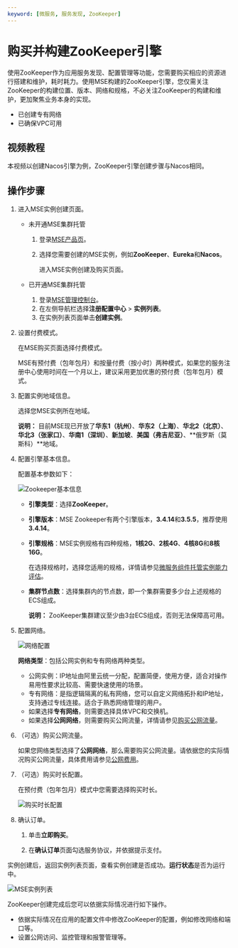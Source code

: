 ```yaml
---
keyword: [微服务, 服务发现, ZooKeeper]
---
```


# 购买并构建ZooKeeper引擎

使用ZooKeeper作为应用服务发现、配置管理等功能，您需要购买相应的资源进行搭建和维护，耗时耗力。使用MSE构建的ZooKeeper引擎，您仅需关注ZooKeeper的构建位置、版本、网络和规格，不必关注ZooKeeper的构建和维护，更加聚焦业务本身的实现。

-   已创建专有网络
-   已确保VPC可用

## 视频教程

本视频以创建Nacos引擎为例，ZooKeeper引擎创建步骤与Nacos相同。



## 操作步骤

1.  进入MSE实例创建页面。

    -   未开通MSE集群托管
        1.  登录[MSE产品页](https://www.aliyun.com/product/mse)。
        2.  选择您需要创建的MSE实例，例如**ZooKeeper**、**Eureka**和**Nacos**。

            进入MSE实例创建及购买页面。

    -   已开通MSE集群托管
        1.  登录[MSE管理控制台](https://mse.console.aliyun.com)。
        2.  在左侧导航栏选择**注册配置中心** \> **实例列表**。
        3.  在实例列表页面单击**创建实例**。
2.  设置付费模式。

    在MSE购买页面选择付费模式。

    MSE有预付费（包年包月）和按量付费（按小时）两种模式，如果您的服务注册中心使用时间在一个月以上，建议采用更加优惠的预付费（包年包月）模式。

3.  配置实例地域信息。

    选择您MSE实例所在地域。

    **说明：** 目前MSE现已开放了**华东1（杭州）**、**华东2（上海）**、**华北2（北京）**、**华北3（张家口）**、**华南1（深圳）**、**新加坡**、**美国（弗吉尼亚）**、**俄罗斯（莫斯科）**地域。

4.  配置引擎基本信息。

    配置基本参数如下：

    ![Zookeeper基本信息](https://static-aliyun-doc.oss-cn-hangzhou.aliyuncs.com/assets/img/zh-CN/6047673061/p176088.png)

    -   **引擎类型**：选择**ZooKeeper**。
    -   **引擎版本**：MSE Zookeeper有两个引擎版本，**3.4.14**和**3.5.5**，推荐使用**3.4.14**。
    -   **引擎规格**：MSE实例规格有四种规格，**1核2G**、**2核4G**、**4核8G**和**8核16G**。

        在选择规格时，选择您适用的规格，详情请参见[微服务组件托管实例能力评估](/cn.zh-CN/产品定价/微服务组件托管/微服务组件托管实例能力评估.md)。

    -   **集群节点数**：选择集群内的节点数，即一个集群需要多少台上述规格的ECS组成。

        **说明：** ZooKeeper集群建议至少由3台ECS组成，否则无法保障高可用。

5.  配置网络。

    ![网络配置](https://static-aliyun-doc.oss-cn-hangzhou.aliyuncs.com/assets/img/zh-CN/6781309951/p76852.png)

    **网络类型**：包括公网实例和专有网络两种类型。

    -   公网实例：IP地址由阿里云统一分配，配置简便，使用方便，适合对操作易用性要求比较高、需要快速使用的场景。
    -   专有网络：是指逻辑隔离的私有网络，您可以自定义网络拓扑和IP地址，支持通过专线连接。适合于熟悉网络管理的用户。
    -   如果选择**专有网络**，则需要选择具体VPC和交换机。
    -   如果选择**公网网络**，则需要购买公网流量，详情请参见[购买公网流量](#step_0lm_in0_4sr)。
6.  （可选）购买公网流量。

    如果您网络类型选择了**公网网络**，那么需要购买公网流量。请依据您的实际情况购买公网流量，具体费用请参见[公网费用](/cn.zh-CN/产品定价/微服务组件托管/公网费用.md)。

7.  （可选）购买时长配置。

    在预付费（包年包月）模式中您需要选择购买时长。

    ![购买时长配置](https://static-aliyun-doc.oss-cn-hangzhou.aliyuncs.com/assets/img/zh-CN/6781309951/p76907.png)

8.  确认订单。

    1.  单击**立即购买**。

    2.  在**确认订单**页面勾选服务协议，并依据提示支付。


实例创建后，返回实例列表页面，查看实例创建是否成功。**运行状态**是否为运行中。

![MSE实例列表](https://static-aliyun-doc.oss-cn-hangzhou.aliyuncs.com/assets/img/zh-CN/5781309951/p51162.png)

ZooKeeper创建完成后您可以依据实际情况进行如下操作。

-   依据实际情况在应用的配置文件中修改ZooKeeper的配置，例如修改网络和端口等。
-   设置公网访问、监控管理和报警管理等。

